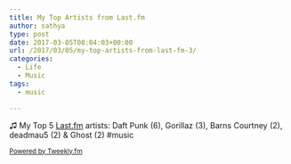 ```yaml
---
title: My Top Artists from Last.fm
author: sathya
type: post
date: 2017-03-05T08:04:03+00:00
url: /2017/03/05/my-top-artists-from-last-fm-3/
categories:
  - Life
  - Music
tags:
  - music

---
```

♫ My Top 5 <a href="http://last.fm" target="_blank">Last.fm</a> artists: Daft Punk (6), Gorillaz (3), Barns Courtney (2), deadmau5 (2) & Ghost (2) #music

<small><a href="https://tweekly.fm">Powered by Tweekly.fm</a></small>